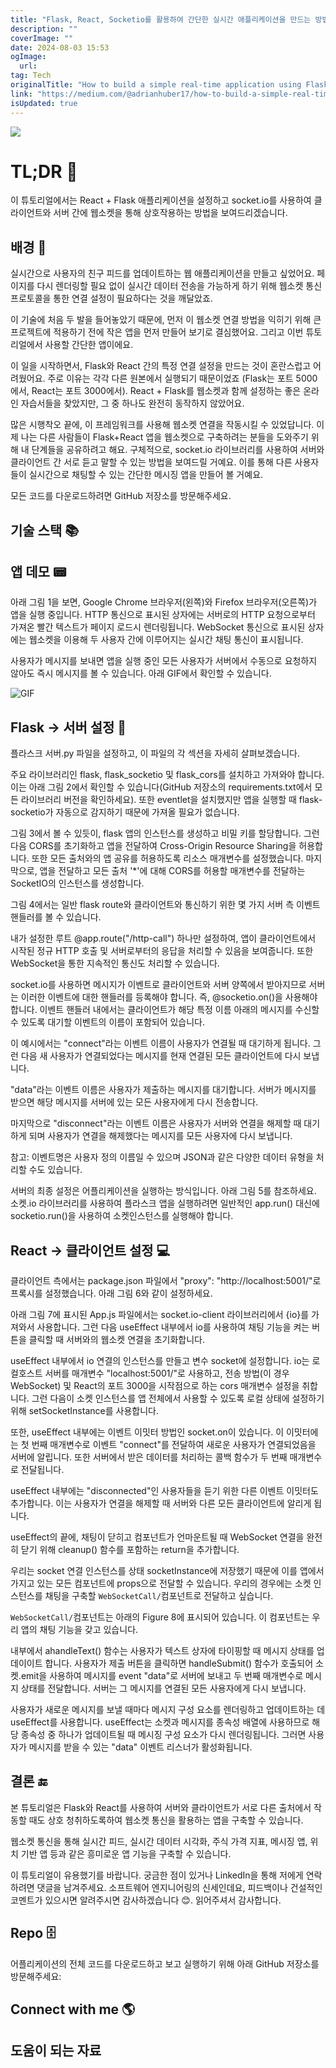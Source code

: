 ```yaml
---
title: "Flask, React, Socketio를 활용하여 간단한 실시간 애플리케이션을 만드는 방법"
description: ""
coverImage: ""
date: 2024-08-03 15:53
ogImage: 
  url: 
tag: Tech
originalTitle: "How to build a simple real-time application using Flask, React and Socketio"
link: "https://medium.com/@adrianhuber17/how-to-build-a-simple-real-time-application-using-flask-react-and-socket-io-7ec2ce2da977"
isUpdated: true
---
```






<img src="/assets/img/Howtobuildasimplereal-timeapplicationusingFlaskReactandSocketio_0.png" />

# TL;DR 🧐

이 튜토리얼에서는 React + Flask 애플리케이션을 설정하고 socket.io를 사용하여 클라이언트와 서버 간에 웹소켓을 통해 상호작용하는 방법을 보여드리겠습니다.

## 배경 🧩

<div class="content-ad"></div>

실시간으로 사용자의 친구 피드를 업데이트하는 웹 애플리케이션을 만들고 싶었어요. 페이지를 다시 렌더링할 필요 없이 실시간 데이터 전송을 가능하게 하기 위해 웹소켓 통신 프로토콜을 통한 연결 설정이 필요하다는 것을 깨달았죠.

이 기술에 처음 두 발을 들어놓았기 때문에, 먼저 이 웹소켓 연결 방법을 익히기 위해 큰 프로젝트에 적용하기 전에 작은 앱을 먼저 만들어 보기로 결심했어요. 그리고 이번 튜토리얼에서 사용할 간단한 앱이에요.

이 일을 시작하면서, Flask와 React 간의 특정 연결 설정을 만드는 것이 혼란스럽고 어려웠어요. 주로 이유는 각각 다른 원본에서 실행되기 때문이었죠 (Flask는 포트 5000에서, React는 포트 3000에서). React + Flask를 웹소켓과 함께 설정하는 좋은 온라인 자습서들을 찾았지만, 그 중 하나도 완전히 동작하지 않았어요.

많은 시행착오 끝에, 이 프레임워크를 사용해 웹소켓 연결을 작동시킬 수 있었답니다. 이제 나는 다른 사람들이 Flask+React 앱을 웹소켓으로 구축하려는 분들을 도와주기 위해 내 단계들을 공유하려고 해요. 구체적으로, socket.io 라이브러리를 사용하여 서버와 클라이언트 간 서로 듣고 말할 수 있는 방법을 보여드릴 거예요. 이를 통해 다른 사용자들이 실시간으로 채팅할 수 있는 간단한 메시징 앱을 만들어 볼 거예요.

<div class="content-ad"></div>

모든 코드를 다운로드하려면 GitHub 저장소를 방문해주세요.

## 기술 스택 📚

## 앱 데모 📟

아래 그림 1을 보면, Google Chrome 브라우저(왼쪽)와 Firefox 브라우저(오른쪽)가 앱을 실행 중입니다. HTTP 통신으로 표시된 상자에는 서버로의 HTTP 요청으로부터 가져온 빨간 텍스트가 페이지 로드시 렌더링됩니다. WebSocket 통신으로 표시된 상자에는 웹소켓을 이용해 두 사용자 간에 이루어지는 실시간 채팅 통신이 표시됩니다.

<div class="content-ad"></div>

사용자가 메시지를 보내면 앱을 실행 중인 모든 사용자가 서버에서 수동으로 요청하지 않아도 즉시 메시지를 볼 수 있습니다. 아래 GIF에서 확인할 수 있습니다.

![GIF](https://miro.medium.com/v2/resize:fit:1400/1*wTl4cZd1i_W5fODidlsasw.gif)

## Flask → 서버 설정 📡

플라스크 서버.py 파일을 설정하고, 이 파일의 각 섹션을 자세히 살펴보겠습니다.

<div class="content-ad"></div>

주요 라이브러리인 flask, flask_socketio 및 flask_cors를 설치하고 가져와야 합니다. 이는 아래 그림 2에서 확인할 수 있습니다(GitHub 저장소의 requirements.txt에서 모든 라이브러리 버전을 확인하세요). 또한 eventlet을 설치했지만 앱을 실행할 때 flask-socketio가 자동으로 감지하기 때문에 가져올 필요가 없습니다.

그림 3에서 볼 수 있듯이, flask 앱의 인스턴스를 생성하고 비밀 키를 할당합니다. 그런 다음 CORS를 초기화하고 앱을 전달하여 Cross-Origin Resource Sharing을 허용합니다. 또한 모든 출처와의 앱 공유를 허용하도록 리소스 매개변수를 설정했습니다. 마지막으로, 앱을 전달하고 모든 출처 '\*'에 대해 CORS를 허용할 매개변수를 전달하는 SocketIO의 인스턴스를 생성합니다.

그림 4에서는 일반 flask route와 클라이언트와 통신하기 위한 몇 가지 서버 측 이벤트 핸들러를 볼 수 있습니다.

내가 설정한 루트 @app.route("/http-call") 하나만 설정하여, 앱이 클라이언트에서 시작된 정규 HTTP 호출 및 서버로부터의 응답을 처리할 수 있음을 보여줍니다. 또한 WebSocket을 통한 지속적인 통신도 처리할 수 있습니다.

<div class="content-ad"></div>

socket.io를 사용하면 메시지가 이벤트로 클라이언트와 서버 양쪽에서 받아지므로 서버는 이러한 이벤트에 대한 핸들러를 등록해야 합니다. 즉, @socketio.on()을 사용해야 합니다. 이벤트 핸들러 내에서는 클라이언트가 해당 특정 이름 아래의 메시지를 수신할 수 있도록 대기할 이벤트의 이름이 포함되어 있습니다.

이 예시에서는 "connect"라는 이벤트 이름이 사용자가 연결될 때 대기하게 됩니다. 그런 다음 새 사용자가 연결되었다는 메시지를 현재 연결된 모든 클라이언트에 다시 보냅니다.

"data"라는 이벤트 이름은 사용자가 제출하는 메시지를 대기합니다. 서버가 메시지를 받으면 해당 메시지를 서버에 있는 모든 사용자에게 다시 전송합니다.

마지막으로 "disconnect"라는 이벤트 이름은 사용자가 서버와 연결을 해제할 때 대기하게 되며 사용자가 연결을 해제했다는 메시지를 모든 사용자에 다시 보냅니다.

<div class="content-ad"></div>

참고: 이벤트명은 사용자 정의 이름일 수 있으며 JSON과 같은 다양한 데이터 유형을 처리할 수도 있습니다.

서버의 최종 설정은 어플리케이션을 실행하는 방식입니다. 아래 그림 5를 참조하세요. 소켓.io 라이브러리를 사용하여 플라스크 앱을 실행하려면 일반적인 app.run() 대신에 socketio.run()을 사용하여 소켓인스턴스를 실행해야 합니다.

## React → 클라이언트 설정 💻

클라이언트 측에서는 package.json 파일에서 "proxy": "http://localhost:5001/"로 프록시를 설정했습니다. 아래 그림 6와 같이 설정하세요.

<div class="content-ad"></div>

아래 그림 7에 표시된 App.js 파일에서는 socket.io-client 라이브러리에서 {io}를 가져와서 사용합니다. 그런 다음 useEffect 내부에서 io를 사용하여 채팅 기능을 켜는 버튼을 클릭할 때 서버와의 웹소켓 연결을 초기화합니다.

useEffect 내부에서 io 연결의 인스턴스를 만들고 변수 socket에 설정합니다. io는 로컬호스트 서버를 매개변수 "localhost:5001/"로 사용하고, 전송 방법(이 경우 WebSocket) 및 React의 포트 3000을 시작점으로 하는 cors 매개변수 설정을 취합니다. 그런 다음이 소켓 인스턴스를 앱 전체에서 사용할 수 있도록 로컬 상태에 설정하기 위해 setSocketInstance를 사용합니다.

또한, useEffect 내부에는 이벤트 이밋터 방법인 socket.on이 있습니다. 이 이밋터에는 첫 번째 매개변수로 이벤트 "connect"를 전달하여 새로운 사용자가 연결되었음을 서버에 알립니다. 또한 서버에서 받은 데이터를 처리하는 콜백 함수가 두 번째 매개변수로 전달됩니다.

useEffect 내부에는 "disconnected"인 사용자들을 듣기 위한 다른 이벤트 이밋터도 추가합니다. 이는 사용자가 연결을 해제할 때 서버와 다른 모든 클라이언트에 알리게 됩니다.

<div class="content-ad"></div>

useEffect의 끝에, 채팅이 닫히고 컴포넌트가 언마운트될 때 WebSocket 연결을 완전히 닫기 위해 cleanup() 함수를 포함하는 return을 추가합니다.

우리는 socket 연결 인스턴스를 상태 socketInstance에 저장했기 때문에 이를 앱에서 가지고 있는 모든 컴포넌트에 props으로 전달할 수 있습니다. 우리의 경우에는 소켓 인스턴스를 채팅을 구축할 `WebSocketCall/`컴포넌트로 전달하고 싶습니다.

`WebSocketCall/`컴포넌트는 아래의 Figure 8에 표시되어 있습니다. 이 컴포넌트는 우리 앱의 채팅 기능을 갖고 있습니다.

내부에서 ahandleText() 함수는 사용자가 텍스트 상자에 타이핑할 때 메시지 상태를 업데이이트 합니다. 사용자가 제출 버튼을 클릭하면 handleSubmit() 함수가 호출되어 소켓.emit을 사용하여 메시지를 event "data"로 서버에 보내고 두 번째 매개변수로 메시지 상태를 전달합니다. 서버는 그 메시지를 연결된 모든 사용자에게 다시 보냅니다.

<div class="content-ad"></div>

사용자가 새로운 메시지를 보낼 때마다 메시지 구성 요소를 렌더링하고 업데이트하는 데 useEffect를 사용합니다. useEffect는 소켓과 메시지를 종속성 배열에 사용하므로 해당 종속성 중 하나가 업데이트될 때 메시징 구성 요소가 다시 렌더링됩니다. 그러면 사용자가 메시지를 받을 수 있는 "data" 이벤트 리스너가 활성화됩니다.

## 결론 🔚

본 튜토리얼은 Flask와 React를 사용하여 서버와 클라이언트가 서로 다른 출처에서 작동할 때도 상호 청취하도록하여 웹소켓 통신을 활용하는 앱을 구축할 수 있습니다.

웹소켓 통신을 통해 실시간 피드, 실시간 데이터 시각화, 주식 가격 지표, 메시징 앱, 위치 기반 앱 등과 같은 흥미로운 앱 기능을 구축할 수 있습니다.

<div class="content-ad"></div>

이 튜토리얼이 유용했기를 바랍니다. 궁금한 점이 있거나 LinkedIn을 통해 저에게 연락하려면 댓글을 남겨주세요. 소프트웨어 엔지니어링의 신세인데요, 피드백이나 건설적인 코멘트가 있으시면 알려주시면 감사하겠습니다 😊. 읽어주셔서 감사합니다.

## Repo 🗄️

어플리케이션의 전체 코드를 다운로드하고 보고 실행하기 위해 아래 GitHub 저장소를 방문해주세요:

## Connect with me 🌎

<div class="content-ad"></div>

## 도움이 되는 자료
